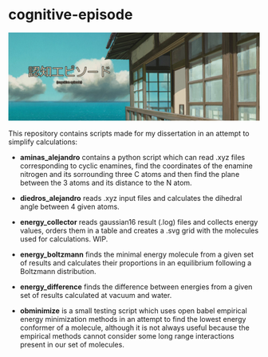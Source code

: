 # cognitive-episode

![banner](/.media/crop.jpg)

This repository contains scripts made for my dissertation in an attempt to simplify calculations:

- **aminas_alejandro** contains a python script which can read .xyz files corresponding to cyclic enamines, find the coordinates of the enamine nitrogen and its sorrounding three C atoms and then find the plane between the 3 atoms and its distance to the N atom.

- **diedros_alejandro** reads .xyz input files and calculates the dihedral angle between 4 given atoms.

- **energy_collector** reads gaussian16 result (.log) files and collects energy values, orders them in a table and creates a .svg grid with the molecules used for calculations. WIP.

- **energy_boltzmann** finds the minimal energy molecule from a given set of results and calculates their proportions in an equilibrium following a Boltzmann distribution.

- **energy_difference** finds the difference between energies from a given set of results calculated at vacuum and water.

- **obminimize** is a small testing script which uses open babel empirical energy minimization methods in an attempt to find the lowest energy conformer of a molecule, although it is not always useful because the empirical methods cannot consider some long range interactions present in our set of molecules.
